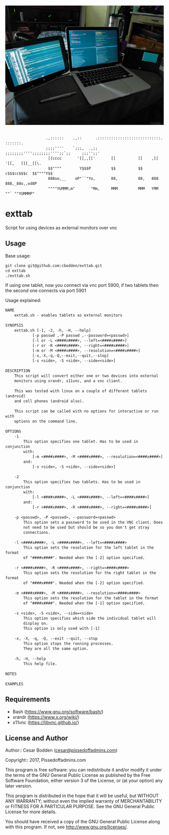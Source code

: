 ![shot of my setuo](images/tablet.jpg?raw=true "My setup")

```

                  .,::::::    .,::      .::::::::::::::::::::::::::::.     :::::::.
                  ;;;;''''    `;;;,  .,;; ;;;;;;;;'''';;;;;;;;'''';;`;;     ;;;'';;'
                   [[cccc       '[[,,[['       [[          [[    ,[[ '[[,   [[[__[[\.
                   $$""""        Y$$$P         $$          $$   c$$$cc$$$c  $$""""Y$$
                   888oo,__    oP"``"Yo,       88,         88,   888   888,_88o,,od8P
                   """"YUMMM,m"       "Mm,     MMM         MMM   YMM   ""` ""YUMMMP"

```

exttab
====

Script for using devices as external monitors over vnc


Usage
----
Base usage:
```
git clone git@github.com:cbodden/exttab.git
cd exttab
./exttab.sh
```
If using one tablet, now you connect via vnc port 5900, if two tablets
then the second one connects via port 5901

Usage explained:
```
NAME
    exttab.sh - enables tablets as external monitors

SYNOPSIS
    exttab.sh [-1, -2, -h, -H, --help]
            [-p passwd ,-P passwd ,--password=<passwd>]
            [-l or -L <####x####>, --left=<####x####>]
            [-r or -R <####x####>, --right=<####x####>]
            [-m or -M <####x####>, --resolution=<####x####>]
            [-x,-X,-q,-Q,--exit,--quit,--stop]
            [-s <side>, -S <side>, --side=<side>]

DESCRIPTION
    This script will convert either one or two devices into external
    monitors using xrandr, x11vnc, and a vnc client.

    This was tested with linux on a couple of different tablets (android)
    and cell phones (android also).

    This script can be called with no options for interactive or run with
    options on the command line.

OPTIONS
    -1
        This option specifies one tablet. Has to be used in conjunction
        with:
            [-m <####x####>, -M <####x####>, --resolution=<####x####>]
        and:
            [-s <side>, -S <side>, --side=<side>]

    -2
        This option specifies two tablets. Has to be used in conjunction
        with:
            [-l <####x####>, -L <####x####>, --left=<####x####>]
        and:
            [-r <####x####>, -R <####x####>, --right=<####x####>]

    -p <passwd>, -P <passwd>, --password=<passwd>
        This option sets a password to be used in the VNC client. Does
        not need to be used but should be so you don't get stray
        connections.

    -l <####x####>, -L <####x####>, --left=<####x####>
        This option sets the resolution for the left tablet in the format
        of "####x####". Needed when the [-2] option specified.

    -r <####x####>, -R <####x####>, --right=<####x####>
        This option sets the resolution for the right tablet in the format
        of "####x####". Needed when the [-2] option specified.

    -m <####x####>, -M <####x####>, --resolution=<####x####>
        This option sets the resolution for the tablet in the format
        of "####x####". Needed when the [-1] option specified.

    -s <side>, -S <side>, --side=<side>
        This option specifies which side the individual tablet will
        display on.
        This option is only used with [-1]

    -x, -X, -q, -Q, --exit --quit, --stop
        This option stops the running processes.
        They are all the same option.

    -h, -H, --help
        This help file.

NOTES

EXAMPLES

```


Requirements
----

- Bash (https://www.gnu.org/software/bash/)
- xrandr (https://www.x.org/wiki/)
- x11vnc (https://libvnc.github.io/)


License and Author
----

Author:: Cesar Bodden (cesar@pissedoffadmins.com)

Copyright:: 2017, Pissedoffadmins.com

This program is free software: you can redistribute it and/or modify
it under the terms of the GNU General Public License as published by
the Free Software Foundation, either version 3 of the License, or
(at your option) any later version.

This program is distributed in the hope that it will be useful,
but WITHOUT ANY WARRANTY; without even the implied warranty of
MERCHANTABILITY or FITNESS FOR A PARTICULAR PURPOSE.  See the
GNU General Public License for more details.

You should have received a copy of the GNU General Public License
along with this program.  If not, see <http://www.gnu.org/licenses/>.
